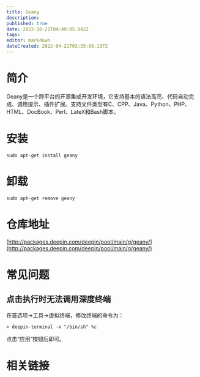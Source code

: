 ```yaml
---
title: Geany
description: 
published: true
date: 2022-10-21T04:49:05.942Z
tags: 
editor: markdown
dateCreated: 2022-04-21T03:35:08.137Z
---
```


# 简介

Geany是一个跨平台的开源集成开发环境，它支持基本的语法高亮、代码自动完成、调用提示、插件扩展。支持文件类型有C、CPP、Java、Python、PHP、 HTML、DocBook、Perl、LateX和Bash脚本。

# 安装

`sudo apt-get install geany`

# 卸载

`sudo apt-get remove geany`

# 仓库地址

[http://packages.deepin.com/deepin/pool/main/g/geany/](http://packages.deepin.com/deepin/pool/main/g/geany/)


# 常见问题
## 点击执行时无法调用深度终端
在首选项→工具→虚拟终端，修改终端的命令为：

`> deepin-terminal -x "/bin/sh" %c` 

点击“应用”按钮后即可。

# 相关链接